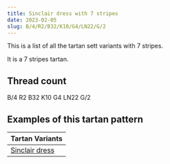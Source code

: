 ```yaml
---
title: Sinclair dress with 7 stripes
date: 2023-02-05
slug: B/4/R2/B32/K10/G4/LN22/G/2
---
```

This is a list of all the tartan sett variants with 7 stripes.

It is a 7 stripes tartan.


## Thread count
B/4 R2 B32 K10 G4 LN22 G/2

## Examples of this tartan pattern

| Tartan Variants |
|---------------|
| [Sinclair dress](/variants/b/4/r2/b32/k10/g4/ln22/g/2-b304080-g008000-k000000-lne0e0e0-rc00000)||
